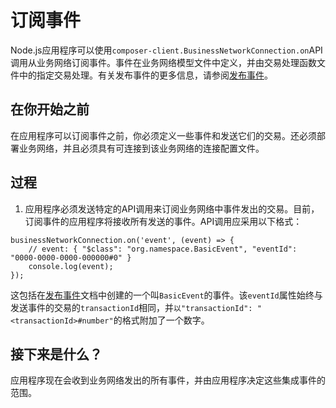 # 订阅事件

Node.js应用程序可以使用`composer-client.BusinessNetworkConnection.on`API调用从业务网络订阅事件。事件在业务网络模型文件中定义，并由交易处理函数文件中的指定交易处理。有关发布事件的更多信息，请参阅[发布事件](business-network_publishing-events.md)。

## 在你开始之前

在应用程序可以订阅事件之前，你必须定义一些事件和发送它们的交易。还必须部署业务网络，并且必须具有可连接到该业务网络的连接配置文件。

## 过程

1. 应用程序必须发送特定的API调用来订阅业务网络中事件发出的交易。目前，订阅事件的应用程序将接收所有发送的事件。API调用应采用以下格式：
```
businessNetworkConnection.on('event', (event) => {
    // event: { "$class": "org.namespace.BasicEvent", "eventId": "0000-0000-0000-000000#0" }
    console.log(event);
});
```

这包括在[发布事件](business-network_publishing-events.md)文档中创建的一个叫`BasicEvent`的事件。该`eventId`属性始终与发送事件的交易的`transactionId`相同，并`以"transactionId": "<transactionId>#number"`的格式附加了一个数字。

## 接下来是什么？

应用程序现在会收到业务网络发出的所有事件，并由应用程序决定这些集成事件的范围。
